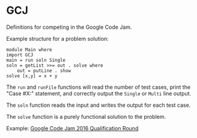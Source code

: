 GCJ
===

Definitions for competing in the Google Code Jam.

Example structure for a problem solution:

    module Main where
    import GCJ
    main = run soln Single
    soln = getList >>= out . solve where
        out = putLine . show
    solve [x,y] = x + y

The `run` and `runFile` functions will read the number of test cases, print the "Case #X:" statement, and correctly output the `Single` or `Multi` line output.

The `soln` function reads the input and writes the output for each test case.

The `solve` function is a purely functional solution to the problem.

Example: [Google Code Jam 2016 Qualification Round](https://github.com/instinctive/gcj2016q)
